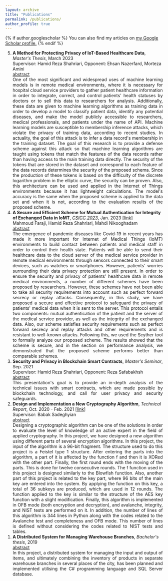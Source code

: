 ```yaml
---
layout: archive
title: "Publications"
permalink: /publications/
author_profile: true
---
```

<script src="https://ajax.googleapis.com/ajax/libs/jquery/3.5.1/jquery.min.js"></script>
<script>
  $(document).ready(function () {
    $(".abstract").hide();
    $(".button").on("click", function () {
        $(this).next(".abstract").slideToggle(400);
    });
});
</script>


<style>
.abstract{text-align:justify; }
.button{ text-align:justify; }
</style>

{% if author.googlescholar %}
  You can also find my articles on <u><a href="{{author.googlescholar}}">my Google Scholar profile</a>.</u>
{% endif %}



<ol reversed>

<div id="1">
<li> <b>A Method for Protecting Privacy of IoT-Based Healthcare Data</b>, <em>Master's Thesis</em>, March 2023 <!--[<a href="#">pdf</a>] [<a href="#">link</a>]-->
<br>Supervisor: Hamid Reza Shahriari, Opponent: Ehsan Nazerfard, Morteza Amini
<div class='button' data-content="toggle-text"><a href="#1">abstract</a></div>
<div class='abstract'>
One of the most significant and widespread uses of machine learning models is in remote medical environments, where it is necessary for hospital cloud service providers to gather patient healthcare information in order to integrate, correct, and control patients' health statuses by doctors or to sell this data to researchers for analysis. Additionally, these data are given to machine learning algorithms as training data in order to develop a model to classify patient data, identify any potential diseases, and make the model publicly accessible to researchers, medical professionals, and patients under the name of API. Machine learning models are susceptible to membership inference attacks, which violate the privacy of training data, according to recent studies. In actuality, the goal of this attack is to infer a data record's membership in the training dataset. The goal of this research is to provide a defense scheme against this attack so that machine learning algorithms are taught using tokens that match the features of the data records rather than having access to the main training data directly. The security of the tokens that are stored in the dataset and correspond to each feature of the data records determines the security of the proposed schema. Since the production of these tokens is based on the difficulty of the discrete logarithm problem in the elliptic curve, the security can be proven. Also, this architecture can be used and applied in the Internet of Things environments because it has lightweight calculations. The model's accuracy is the same when the proposed scheme is applied to the data set and when it is not, according to the evaluation results of the proposed scheme.
</div></li></div>
  
  
<div id="2">
<li> <b>A Secure and Efficient Scheme for Mutual Authentication for Integrity of Exchanged Data in IoMT</b>, <em><a href="https://csicc2023.csi.org.ir/Home">CSICC 2023</a></em>, Jan. 2023 <!--[<a href="#">pdf</a>]--> [<a href="https://ieeexplore.ieee.org/document/10105398">link</a>]
<br>Mahmoud Faraji, Hamid Reza Shahriari, Mahdi Nikooghadam
<div class='button' data-content="toggle-text"><a href="#1">abstract</a></div>
<div class='abstract'>
The emergence of pandemic diseases like Covid-19 in recent years has made it more important for Internet of Medical Things (IoMT) environments to build contact between patients and medical staff in order to control their health state. Patients will be able to send their healthcare data to the cloud server of the medical service provider in remote medical environments through sensors connected to their smart devices, such as watches or smartphones. However, patients' worries surrounding their data privacy protection are still present. In order to ensure the security and privacy of patients' healthcare data in remote medical environments, a number of different schemes have been proposed by researchers. However, these schemes have not been able to take all security requirements into account such as perfect forward secrecy or replay attacks. Consequently, in this study, we have proposed a secure and effective protocol to safeguard the privacy of patients' medical data when it is sent to the server. This protocol entails two components: mutual authentication of the patient and the server of the medical service provider, as well as the integrity of the exchanged data. Also, our scheme satisfies security requirements such as perfect forward secrecy and replay attacks and other requirements and is resistant to well-known attacks. Following this, we used the Scyther tool to formally analyze our proposed scheme. The results showed that the scheme is secure, and in the section on performance analysis, we demonstrated that the proposed scheme performs better than comparable schemes.
</div></li></div>
  
  
<div id="3">
<li> <b>Security and Privacy in Blockchain Smart Contracts</b>, <em>Master's Seminar</em>, Sep. 2021 <!--[<a href="#">pdf</a>] [<a href="#">link</a>]-->
<br>Supervisor: Hamid Reza Shahriari, Opponent: Reza Safabakhsh
<div class='button' data-content="toggle-text"><a href="#1">abstract</a></div>
<div class='abstract'>
This presentation's goal is to provide an in-depth analysis of the technical issues with smart contracts, which are made possible by blockchain technology, and call for user privacy and security safeguards.
</div></li></div>
  
  
<div id="4">
<li> <b>Design and Implementation a New Cryptography Algorithm</b>, <em>Technical Report</em>, Oct. 2020 - Feb. 2021 <!--[<a href="#">pdf</a>]--> [<a href="https://github.com/mahmoudfaraji/MScDocuments/tree/main/TechnicalReports/newCryptoAlgorithm">link</a>]
<br>Supervisor: Babak Sadeghyian
<div class='button' data-content="toggle-text"><a href="#1">abstract</a></div>
<div class='abstract'>
Designing a cryptographic algorithm can be one of the solutions in order to evaluate the level of knowledge of an active expert in the field of applied cryptography. In this project, we have designed a new algorithm using different parts of several encryption algorithms. In this project, the input of the algorithm is a 96-bit fragment. The structure used to do this project is a Feistel type 1 structure. After entering the parts into the algorithm, a part of it is affected by the function f and then it is XORed with the other part. Finally, the first round ends with the moving of the parts. This is done for twelve consecutive rounds. The f function used in this project is designed similarly to the Blowfish function. Also, another part of this project is related to the key part, where 96 bits of the main key are entered into the system. By applying the function on this key, a total of 36 subkeys are produced, which are used in 12 rounds. The function applied to the key is similar to the structure of the AES key function with a slight modification. Finally, this algorithm is implemented in OFB mode (both encryption and decryption), and avalanche, integrity, and NIST tests are performed on it. In addition, the number of lines of this algorithm is 344 lines in Python along with the codes related to the Avalanche test and completeness and OFB mode. This number of lines is defined without considering the codes related to NIST tests and tables.
</div></li></div>
  
  
<div id="5">
<li> <b>A Distributed System for Managing Warehouse Branches</b>, <em>Bachelor's thesis</em>, 2019 <!--[<a href="#">pdf</a>] [<a href="#">link</a>]-->
<div class='button' data-content="toggle-text"><a href="#1">abstract</a></div>
<div class='abstract'>
In this project, a distributed system for managing the input and output of items, and ultimately combining the inventory of products in separate warehouse branches in several places of the city, has been planned and implemented utilising the C# programming language and SQL Server database.
</div></li></div>
  
 
</ol>







<!-- 
{% include base_path %}

{% for post in site.publications reversed %}
  {% include archive-single.html %}
{% endfor %}
-->
